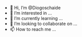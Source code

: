 - 👋 Hi, I’m @Diogoschaide
- 👀 I’m interested in ...
- 🌱 I’m currently learning ...
- 💞️ I’m looking to collaborate on ...
- 📫 How to reach me ...

<!---
Diogoschaide/Diogoschaide is a ✨ special ✨ repository because its `README.md` (this file) appears on your GitHub profile.
You can click the Preview link to take a look at your changes.
--->
